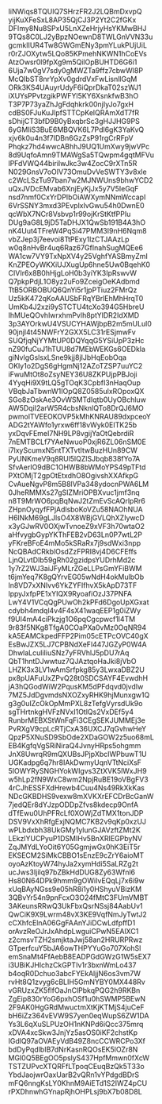 IiNWiqs8TQUlQ7SHrzFR2J2LQBmDxvpQ
yijKuXFeSxL8AP35QjCJ3P2Yt2C2fGKx
DFImy8Nu8SPxU5LnXZeHrjyHsYKMwBHJ
9TQs8C0LJ2yBpzNOewnD8TWLGnVVN33u
gcmklIUR4Tw8GWGmENy3pmYLukPUjUiL
r0rZJOXytw5LQo85KPmehNKWN1hCoEVs
AtzOwsr0l9fpXg9m5QilOpBUHTD6G6i1
6Uja7w0gV7sdy0gMWZTa9ffz7cbwWl8P
McQIbST8nrYpXv0gdrdVxFwLisnllGqM
ORk3KS4UAuyrUdyF6iQprDkaT02szWJ1
iXUYsPPvtzgikPWFYl5KY6XsnkfwB3hO
T3P7P73yaZhJgFdqhkrk00njIyJo7gxH
cdBS0FJuKuJlpfSTTCpKelQRAmXdT7fR
sDhijCT3bfD9B0yBxqbrSc3gHJJHG9PS
6yGMIiS3BuE6MBQVK6L7Pdl6gK3YaKvQ
xjv6k0u4n3f7IDBn6GzZsP91rgCrRFpV
Phqkz7hd4wwcABhhJ9UQ1UmXwy9jwVPc
8d9UqfoAmn9TMAWgSa5TQwpm4gqtMFVu
lPFdVWQ44birilwJkc3w4ZocC9rXTn5R
N029GnsV7oOIV73OmuDvVeSWTY3v8xle
c2WcLSzTu97ban7w2MJNWUns9bhwYCD2
uQxJVDcEMvab6XnjEyKjJx5y7V5IeGqF
nsd7nmf0CxYrDPIbOiAWXymNNmWccapI
6VrSSNY3mxd3PEvplxIvGwu54h0DwnE0
qcWbX7NCr8Vsbvp1r99ojKrStKtfPPIu
DUg9aG8L9jD5TaDHJX1QwSb191B4A3hO
nK4Uut4TFreW4PqSi47PMM3I9nH6Nqm8
vbZJep3j7eevoi8TtPExy1lzCTJAAzLp
w0q8nHvBr4uq6Raz67GfInahSugMQEe6
WA1cw7VY9TxNpXV4y25VghfYASBmyZmI
KnZPEOyWKXiUJXugUp6hne5Uw0BqehK0
CIVIr6x8B0hHjgLoH0b3yiYK3IpRswvW
Q7pkpPdjL1O8yz2uFo9ZceigOeKAdbmd
TtB5ORBOBUQ6QnYi5r1jpPTiuz2FMrQz
Uz5kK472qKoAAUSbFRqYBrlEhMhHrqT0
UmKb4J2xzi9ySTCTU4tcXo394G5HbreU
IhMUeQOvhlwrxhmPvlh8ptYlDR2IdXMD
3p3AYOrkwU4VSUCYHAWjbpB2m5mULul0
90jnjl4t45NWFrY2GXX5LC31rESjmwFv
SUQfjqNjYYMtUP0DQYqqG5YSiUpP3zHc
nZ90fuCuJ1hTUU8d7MEbWEKGs6OEDkla
giNvlgGslsxLSne9kjj8jIJbHqEobOqa
OKly1o2DgS6gHgmNj12AZoTZSP7uuYC2
iFwuMtOt8oZsyNEY36U8ZKPUjpPBJoji
4YyqHi9X9tLQ5gTOqK3CpbfI3nHaqOup
VBqbJaTbwnW1IOpQ8Z0585ulxROpoxQX
SGo8zOskAe3OvWSMTdIqtb0UyOBchluw
AW5DqiI2arW5R4cbsNknlQTo8DrQJ6MO
pwmolTVEEOKOVP5kMhKNRAU89dxpceoY
ADG2tYAWfo1yrxw6ff18vWyk0EITK25b
yxDqvFEmeI7NH9LP8vgijYaOtQebrdiR
7nEMTBCLf7YAeNwuoP0xjR6ZL06nSM0E
i7lxyScumxN5ntTXTvtItwBuzHUn89CW
PyUNKmeV9q8RUl5lQZlSJbqb838fYo7A
SfvAerIO9dBC1OHWB8bWMoYPS49pTFtd
PXtOMjT2gpOtEtxdhO8OgivshXXAfkpG
CvAueNgvP8m5B8lVPa348ydocnPWA6LM
0JheRMMXs27gSIZMriOPBXvuc1jmf3nq
n8T9MrWO6pqBqNwJ2tZmEvScAQrlpRr6
ZHpnOyqyfFPjAdlsboKoVZu58NAOhNUA
H6lNkM69gLJlsO4X8WBjGVLQhXZIywcD
x3yGJwRV0OXjwTvnoeZ9xVF3h70wtaO2
aHfvygbGypYKThFEB2vD63Ln0P7wtL2P
yFKreBFoE4mMo5kSRaRx7j9sdWxi3npp
NcQBAdCRkblOsdZzFPRI8vj4D6CFEffs
LjnQLvtDIb59gRh02gzidpsYUDrhMd2c
1y7rZ2WJ3aiJFyMLrZGeLLPsGmYFiBWM
t6jmYeq7K8gQYrvEG05wNdH4okMulbOb
ln8VD7xXNIvv6YkZYFIfhvX5kApD73TF
lppyJxfpPE1xYIQX9RyoafiOzJ37PNFA
LwY4V1VCqQgPUwOh2kPFd6DgoUpXGxat
cdybh4mdql4v4F4sX41waqEEP1g0iZWy
f9Ul4mA4ciPkzjg1O6pqCgcpwcf1l4TM
9r83f5NKg8TfgA0COaPXa0vMz0OqNR94
kA5EAMCkpedFFP2Pim05cETPcOVC40gX
EsBwJZX5LJ7CPBNdXeFl447JGZyP0W4A
DhwlaLculiIiuSNz7yFRVhlJ5pDU7rAq
QbT1hntDJwwtuz7QJAztqoHaJki8jVbO
LHZK3x3LV1wAmSrfpkg85y3LwxaDBZ2U
px8pUAFuUxZPvQ28t0SDCSAYF4EvwdhH
jA3hQGodWiW2PqusKM5dPFdqvd0jvdIw
7MZ5JdDgvmdsNXOZxyRHK9hjMunxgw1Q
g3g0uIZcOkOpMmPXL8zTefgVyrsdUk9o
sgTHrtnkgHVFzNVxI1OtlQs2VxDEf5y4
RunbrMEBXStWnFqFi3CEgSEKJUMMEj3e
PvRXgV9cpLcRTjCxA36UXCJ7qGvhwHeY
QpzP5XNuSD9SbOde2XDaGOW2z5uo68mL
EB4KgfqVgSRiNiraQ4JvnyHRps5ohgmm
JnX8UwrqR9mQXUBsJPjpXbcIWPbuwT1U
UGKadpg6q7hr8IAkDwmyUqnVTtNciXsF
5IOWYRySNGHYokWIgvs3ZtXVK5lWxJH9
w5hLp2fN9WxC8wm2NpjRuBE19oVBgFV3
4rCJhESSFXdHrewb4Cuu4Ns49RkXkKas
NDcGKBDHS9vexw8mXVKXrEFCDrBcGanW
7jedQEr8dYJzpODDpZfvs8kdecp9OnfA
dTfEwu0UhPFRcLf0XOWjZdTMX1tonJDP
DSV9VxXhRfgExjNQMC7KB2v9qKp0xzUJ
wPLbdxbh38UkGMy1ylunGJAVzftZMt2K
LEkzlYUCPyuP1DSMIHv5BnXRIEGPbyNV
ZqJMYdLYoOit6Y05GgmjwGx0hK3EiT5r
EKSECM2SiMkCBBO1sEnzE9cZrY6aioMT
oyoAzKtoyW74hyJa2xymHdi5SaLRZg2t
ucJws3Ijilq97bZBkHdDUG8Zy63Wfnl6
Hs80N64DPk9hmm9gOWiIvEQqLj7x6i9w
xUqBAyNGss9e05hR8i1y0HShyuVBizKM
3QBvYr54n9pnFcxO3O24fMtC3FUmVMBT
3AKeunsRRwQ3UkFbxQsrNSsj84AabUv1
QwCiK9X9Lwrm48vX3KE9VqfNmJyTwtJ2
cCXhfcElnA06GgFAAnYJiDCwLdfpffD1
orAvzReOJrJxAhdpLwguiCPwN5EAlXC1
z2cmsvTZH2smjktaJwj58an2HRURPRwz
GTperfcuY5bJA6owTHPYYuGo707XohSl
emSnaMt4FfAebB8EADPGdGWzG1W5sEX7
i3UBiKJHIchzCkGPTIv1r3bxnWmLo437
b4oqR0Dchuo3abcFYEkAljjN6os3vm7W
rvHt8Q1zvyg6cBLIH5GmNYBY0MX448Rv
vGRUzxZK5flfOaJnClPbkqPQG2h9RKBn
ZgEip830rYoG6pxhOSf1u0hSWMP5BEwN
2F9AK0HgGRdMwuctmXtKjKTMjS4juCeF
bH6iZz364vEVW9S7yen0eqWupS6ZW1DA
Ys3L6qXuSLPUzOH1nKNPd6iQcc375mrq
xDVA4xcSkw3JnjYz5asOS0iKF2chstKp
IGdlQ97aOVAEyVdB49Z8ncCCWRCPo3Xf
bdDyPqdlbIB7dNrKasnRQOsEK5lOZr8N
MGI0Q5BEgOO5pslyS437HpfMmwn0fXcW
TSTZUPvcXTQRFfLTpoqCEuqBzQk5T33o
YbdJaojwrOaxUarB2vQRn1vYPdgdBDrS
mFQ6nngKsLY0KhnM9AiETd1S2IWZ4pCU
rPXDhnwhGYnapRjhOHPLsj9bX7b08D8L

